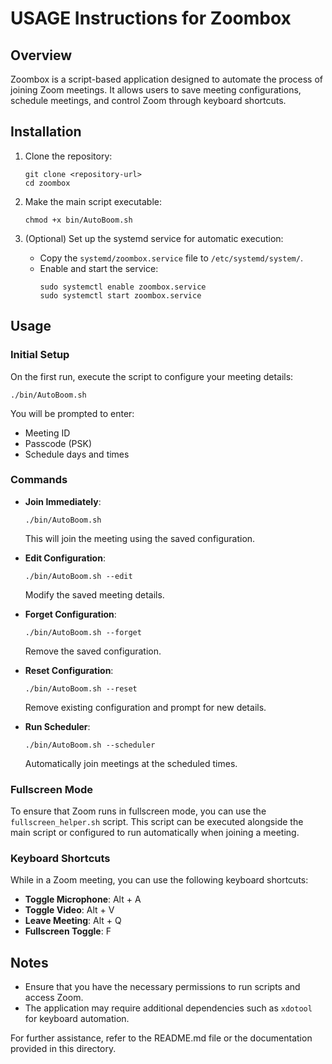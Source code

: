 # USAGE Instructions for Zoombox

## Overview
Zoombox is a script-based application designed to automate the process of joining Zoom meetings. It allows users to save meeting configurations, schedule meetings, and control Zoom through keyboard shortcuts.

## Installation
1. Clone the repository:
   ```
   git clone <repository-url>
   cd zoombox
   ```

2. Make the main script executable:
   ```
   chmod +x bin/AutoBoom.sh
   ```

3. (Optional) Set up the systemd service for automatic execution:
   - Copy the `systemd/zoombox.service` file to `/etc/systemd/system/`.
   - Enable and start the service:
     ```
     sudo systemctl enable zoombox.service
     sudo systemctl start zoombox.service
     ```

## Usage
### Initial Setup
On the first run, execute the script to configure your meeting details:
```
./bin/AutoBoom.sh
```
You will be prompted to enter:
- Meeting ID
- Passcode (PSK)
- Schedule days and times

### Commands
- **Join Immediately**: 
  ```
  ./bin/AutoBoom.sh
  ```
  This will join the meeting using the saved configuration.

- **Edit Configuration**: 
  ```
  ./bin/AutoBoom.sh --edit
  ```
  Modify the saved meeting details.

- **Forget Configuration**: 
  ```
  ./bin/AutoBoom.sh --forget
  ```
  Remove the saved configuration.

- **Reset Configuration**: 
  ```
  ./bin/AutoBoom.sh --reset
  ```
  Remove existing configuration and prompt for new details.

- **Run Scheduler**: 
  ```
  ./bin/AutoBoom.sh --scheduler
  ```
  Automatically join meetings at the scheduled times.

### Fullscreen Mode
To ensure that Zoom runs in fullscreen mode, you can use the `fullscreen_helper.sh` script. This script can be executed alongside the main script or configured to run automatically when joining a meeting.

### Keyboard Shortcuts
While in a Zoom meeting, you can use the following keyboard shortcuts:
- **Toggle Microphone**: Alt + A
- **Toggle Video**: Alt + V
- **Leave Meeting**: Alt + Q
- **Fullscreen Toggle**: F

## Notes
- Ensure that you have the necessary permissions to run scripts and access Zoom.
- The application may require additional dependencies such as `xdotool` for keyboard automation.

For further assistance, refer to the README.md file or the documentation provided in this directory.